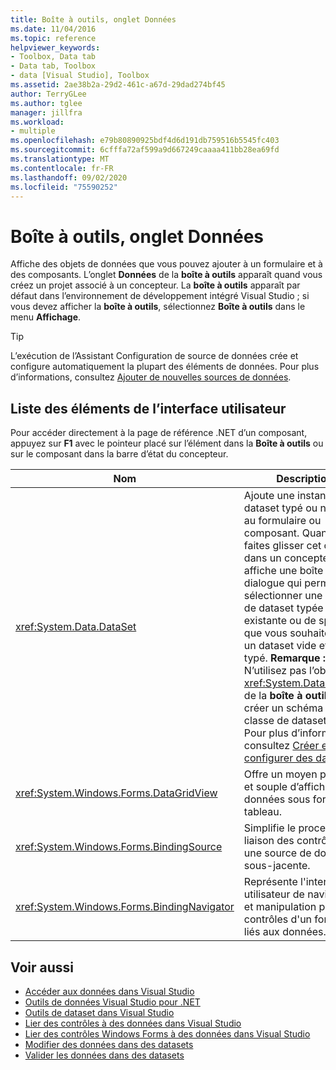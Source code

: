 ```yaml
---
title: Boîte à outils, onglet Données
ms.date: 11/04/2016
ms.topic: reference
helpviewer_keywords:
- Toolbox, Data tab
- Data tab, Toolbox
- data [Visual Studio], Toolbox
ms.assetid: 2ae38b2a-29d2-461c-a67d-29dad274bf45
author: TerryGLee
ms.author: tglee
manager: jillfra
ms.workload:
- multiple
ms.openlocfilehash: e79b80890925bdf4d6d191db759516b5545fc403
ms.sourcegitcommit: 6cfffa72af599a9d667249caaaa411bb28ea69fd
ms.translationtype: MT
ms.contentlocale: fr-FR
ms.lasthandoff: 09/02/2020
ms.locfileid: "75590252"
---
```

# <a name="toolbox-data-tab"></a>Boîte à outils, onglet Données

Affiche des objets de données que vous pouvez ajouter à un formulaire et à des composants. L’onglet **Données** de la **boîte à outils** apparaît quand vous créez un projet associé à un concepteur. La **boîte à outils** apparaît par défaut dans l’environnement de développement intégré Visual Studio ; si vous devez afficher la **boîte à outils**, sélectionnez **Boîte à outils** dans le menu **Affichage**.

> [!TIP]
> L’exécution de l’Assistant Configuration de source de données crée et configure automatiquement la plupart des éléments de données. Pour plus d’informations, consultez [Ajouter de nouvelles sources de données](../../data-tools/add-new-data-sources.md).

## <a name="ui-element-list"></a>Liste des éléments de l’interface utilisateur

Pour accéder directement à la page de référence .NET d’un composant, appuyez sur **F1** avec le pointeur placé sur l’élément dans la **Boîte à outils** ou sur le composant dans la barre d’état du concepteur.

|Nom|Description|
|----------|-----------------|
|<xref:System.Data.DataSet>|Ajoute une instance d’un dataset typé ou non typé au formulaire ou composant. Quand vous faites glisser cet objet dans un concepteur, il affiche une boîte de dialogue qui permet de sélectionner une classe de dataset typée existante ou de spécifier que vous souhaitez créer un dataset vide et non typé. **Remarque :** N’utilisez pas l’objet <xref:System.Data.DataSet> de la **boîte à outils** pour créer un schéma et une classe de dataset typés. Pour plus d’informations, consultez [Créer et configurer des datasets](../../data-tools/create-and-configure-datasets-in-visual-studio.md).|
|<xref:System.Windows.Forms.DataGridView>|Offre un moyen puissant et souple d’afficher des données sous forme de tableau.|
|<xref:System.Windows.Forms.BindingSource>|Simplifie le processus de liaison des contrôles à une source de données sous-jacente.|
|<xref:System.Windows.Forms.BindingNavigator>|Représente l'interface utilisateur de navigation et manipulation pour les contrôles d'un formulaire liés aux données.|

## <a name="see-also"></a>Voir aussi

- [Accéder aux données dans Visual Studio](../../data-tools/accessing-data-in-visual-studio.md)
- [Outils de données Visual Studio pour .NET](../../data-tools/visual-studio-data-tools-for-dotnet.md)
- [Outils de dataset dans Visual Studio](../../data-tools/dataset-tools-in-visual-studio.md)
- [Lier des contrôles à des données dans Visual Studio](../../data-tools/bind-controls-to-data-in-visual-studio.md)
- [Lier des contrôles Windows Forms à des données dans Visual Studio](../../data-tools/bind-windows-forms-controls-to-data-in-visual-studio.md)
- [Modifier des données dans des datasets](../../data-tools/edit-data-in-datasets.md)
- [Valider les données dans des datasets](../../data-tools/validate-data-in-datasets.md)
